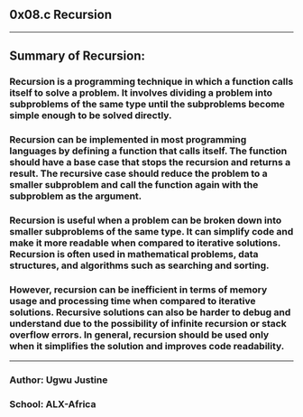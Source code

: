 ## 0x08.c Recursion
---
## Summary of Recursion:

### Recursion is a programming technique in which a function calls itself to solve a problem. It involves dividing a problem into subproblems of the same type until the subproblems become simple enough to be solved directly.

### Recursion can be implemented in most programming languages by defining a function that calls itself. The function should have a base case that stops the recursion and returns a result. The recursive case should reduce the problem to a smaller subproblem and call the function again with the subproblem as the argument.

### Recursion is useful when a problem can be broken down into smaller subproblems of the same type. It can simplify code and make it more readable when compared to iterative solutions. Recursion is often used in mathematical problems, data structures, and algorithms such as searching and sorting.

### However, recursion can be inefficient in terms of memory usage and processing time when compared to iterative solutions. Recursive solutions can also be harder to debug and understand due to the possibility of infinite recursion or stack overflow errors. In general, recursion should be used only when it simplifies the solution and improves code readability.
----
### Author: Ugwu Justine
### School: ALX-Africa

